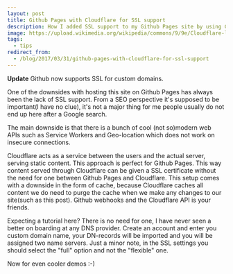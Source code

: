 ```yaml
---
layout: post
title: Github Pages with Cloudflare for SSL support
description: How I added SSL support to my Github Pages site by using Cloudflare.
image: https://upload.wikimedia.org/wikipedia/commons/9/9e/Cloudflare-logo-horizontal.svg
tags:
  - tips
redirect_from:
  - /blog/2017/03/31/github-pages-with-cloudflare-for-ssl-support
---
```


**Update** Github now supports SSL for custom domains.

One of the downsides with hosting this site on Github Pages has always been the lack of SSL support. From a SEO perspective it's supposed to be important(I have no clue), it's not a major thing for me people usually do not end up here after a Google search.

The main downside is that there is a bunch of cool (not so)modern web APIs such as Service Workers and Geo-location which does not work on insecure connections.

Cloudflare acts as a service between the users and the actual server, serving static content. This approach is perfect for Github Pages. This way content served through Cloudflare can be given a SSL certificate without the need for one between Github Pages and Cloudflare. This setup comes with a downside in the form of cache, because Cloudflare caches all content we do need to purge the cache when we make any changes to our site(such as this post). Github webhooks and the Cloudflare API is your friends.

Expecting a tutorial here? There is no need for one, I have never seen a better on boarding at any DNS provider. Create an account and enter you custom domain name, your DN-records will be imported and you will be assigned two name servers. Just a minor note, in the SSL settings you should select the "full" option and not the "flexible" one.

Now for even cooler demos \:-)
